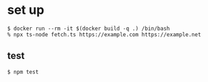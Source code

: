 # set up

```
$ docker run --rm -it $(docker build -q .) /bin/bash
% npx ts-node fetch.ts https://example.com https://example.net
```

## test

```
$ npm test
```

